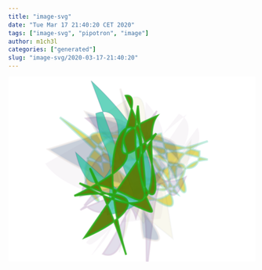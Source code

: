 ```yaml
---
title: "image-svg"
date: "Tue Mar 17 21:40:20 CET 2020"
tags: ["image-svg", "pipotron", "image"]
author: m1ch3l
categories: ["generated"]
slug: "image-svg/2020-03-17-21:40:20"
---
```


![](image.svg)
